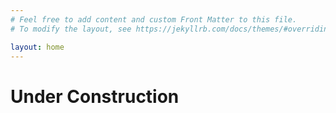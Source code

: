 ```yaml
---
# Feel free to add content and custom Front Matter to this file.
# To modify the layout, see https://jekyllrb.com/docs/themes/#overriding-theme-defaults

layout: home
---
```

# Under Construction

<script async src="https://www.googletagmanager.com/gtag/js?id=G-K060ZYXSLG"></script>
<script>
  window.dataLayer = window.dataLayer || [];
  function gtag(){dataLayer.push(arguments);}
  gtag('js', new Date());

  gtag('config', 'G-K060ZYXSLG');
</script>
